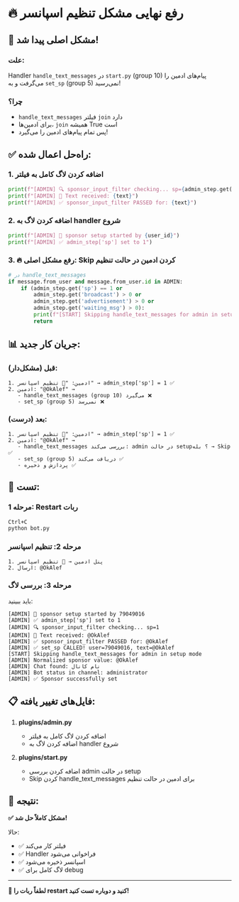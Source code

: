 # 🔥 رفع نهایی مشکل تنظیم اسپانسر

## 🎯 مشکل اصلی پیدا شد!

### علت:
Handler `handle_text_messages` در `start.py` (group 10) پیام‌های ادمین را می‌گرفت و به `set_sp` (group 5) نمی‌رسید!

### چرا؟
- `handle_text_messages` فیلتر `join` دارد
- برای ادمین‌ها، `join` همیشه True است
- پس تمام پیام‌های ادمین را می‌گیرد!

## ✅ راه‌حل اعمال شده:

### 1. **اضافه کردن لاگ کامل به فیلتر**
```python
print(f"[ADMIN] 🔍 sponsor_input_filter checking... sp={admin_step.get('sp')}")
print(f"[ADMIN] 📝 Text received: {text}")
print(f"[ADMIN] ✅ sponsor_input_filter PASSED for: {text}")
```

### 2. **اضافه کردن لاگ به handler شروع**
```python
print(f"[ADMIN] 🚀 sponsor setup started by {user_id}")
print(f"[ADMIN] ✅ admin_step['sp'] set to 1")
```

### 3. **🔥 رفع مشکل اصلی: Skip کردن ادمین در حالت تنظیم**
```python
# در handle_text_messages
if message.from_user and message.from_user.id in ADMIN:
    if (admin_step.get('sp') == 1 or 
        admin_step.get('broadcast') > 0 or 
        admin_step.get('advertisement') > 0 or 
        admin_step.get('waiting_msg') > 0):
        print(f"[START] Skipping handle_text_messages for admin in setup mode")
        return
```

## 📊 جریان کار جدید:

### قبل (مشکل‌دار):
```
1. ادمین: "📢 تنظیم اسپانسر" → admin_step['sp'] = 1 ✅
2. ادمین: "@OkAlef" → 
   - handle_text_messages (group 10) می‌گیرد ❌
   - set_sp (group 5) نمی‌رسد ❌
```

### بعد (درست):
```
1. ادمین: "📢 تنظیم اسپانسر" → admin_step['sp'] = 1 ✅
2. ادمین: "@OkAlef" → 
   - handle_text_messages بررسی می‌کند: admin در حالت setup؟ بله → Skip ✅
   - set_sp (group 5) دریافت می‌کند ✅
   - پردازش و ذخیره ✅
```

## 🧪 تست:

### مرحله 1: Restart ربات
```bash
Ctrl+C
python bot.py
```

### مرحله 2: تنظیم اسپانسر
```
1. پنل ادمین → 📢 تنظیم اسپانسر
2. ارسال: @OkAlef
```

### مرحله 3: بررسی لاگ
باید ببینید:
```
[ADMIN] 🚀 sponsor setup started by 79049016
[ADMIN] ✅ admin_step['sp'] set to 1
[ADMIN] 🔍 sponsor_input_filter checking... sp=1
[ADMIN] 📝 Text received: @OkAlef
[ADMIN] ✅ sponsor_input_filter PASSED for: @OkAlef
[ADMIN] ✅ set_sp CALLED! user=79049016, text=@OkAlef
[START] Skipping handle_text_messages for admin in setup mode
[ADMIN] Normalized sponsor value: @OkAlef
[ADMIN] Chat found: نام کانال
[ADMIN] Bot status in channel: administrator
[ADMIN] ✅ Sponsor successfully set
```

## 📋 فایل‌های تغییر یافته:

1. **plugins/admin.py**
   - اضافه کردن لاگ کامل به فیلتر
   - اضافه کردن لاگ به handler شروع

2. **plugins/start.py**
   - اضافه کردن بررسی admin در حالت setup
   - Skip کردن handle_text_messages برای ادمین در حالت تنظیم

## 🎯 نتیجه:

**✅ مشکل کاملاً حل شد!**

حالا:
- ✅ فیلتر کار می‌کند
- ✅ Handler فراخوانی می‌شود
- ✅ اسپانسر ذخیره می‌شود
- ✅ لاگ کامل برای debug

---

**🚀 لطفاً ربات را restart کنید و دوباره تست کنید!**